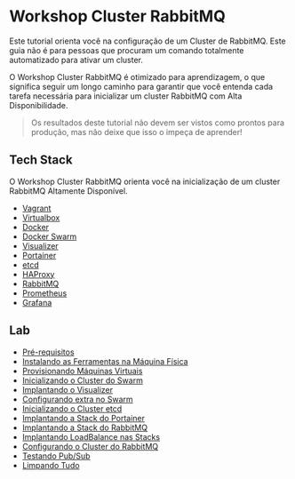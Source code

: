 # Workshop Cluster RabbitMQ

Este tutorial orienta você na configuração de um Cluster de RabbitMQ. Este guia não é para pessoas que procuram um comando totalmente automatizado para ativar um cluster.

O Workshop Cluster RabbitMQ é otimizado para aprendizagem, o que significa seguir um longo caminho para garantir que você entenda cada tarefa necessária para inicializar um cluster RabbitMQ com Alta Disponibilidade.

> Os resultados deste tutorial não devem ser vistos como prontos para produção, mas não deixe que isso o impeça de aprender!

## Tech Stack

O  Workshop Cluster RabbitMQ orienta você na inicialização de um cluster RabbitMQ Altamente Disponível.

* [Vagrant](https://www.vagrantup.com)
* [Virtualbox](https://www.virtualbox.org)
* [Docker](https://www.docker.com) 
* [Docker Swarm](https://docs.docker.com/engine/swarm)
* [Visualizer](https://hub.docker.com/r/dockersamples/visualizer)
* [Portainer](https://www.portainer.io)
* [etcd](https://github.com/coreos/etcd)
* [HAProxy](https://www.haproxy.org)
* [RabbitMQ](https://www.rabbitmq.com)
* [Prometheus](https://prometheus.io)
* [Grafana](https://grafana.com/)

## Lab

* [Pré-requisitos](docs/01-pre-requisitos.md)
* [Instalando as Ferramentas na Máquina Física](docs/02-ferramentas-maquina-fisica.md)
* [Provisionando Máquinas Virtuais](docs/03-provisionando-maquinas-virtuais.md)
* [Inicializando o Cluster do Swarm](docs/04-iniciando-cluster-swarm.md)
* [Implantando o Visualizer](docs/05-implantando-visualiser.md)
* [Configurando extra no Swarm](docs/06-configuracao-extra-swarm.md)
* [Inicializando o Cluster etcd](docs/07-iniciando-cluster-etcd.md)
* [Implantando a Stack do Portainer](docs/08-implantando-stack-portainer.md)
* [Implantando a Stack do RabbitMQ](docs/09-implantando-stack-rabbitmq.md)
* [Implantando LoadBalance nas Stacks](docs/10-implantando-loadbalance-stacks.md)
* [Configurando o Cluster do RabbitMQ](docs/11-configurando-cluster-rabbitmq.md)
* [Testando Pub/Sub](docs/12-testando-pub-sub.md)
* [Limpando Tudo](docs/13-limpando-tudo.md)